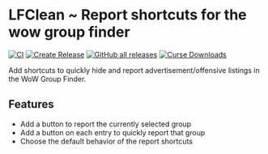 # LFClean ~ Report shortcuts for the wow group finder
[![CI](https://github.com/Dadum/LFClean/actions/workflows/ci.yml/badge.svg)](https://github.com/Dadum/LFClean/actions/workflows/ci.yml)
[![Create Release](https://github.com/Dadum/LFClean/actions/workflows/release.yml/badge.svg)](https://github.com/Dadum/LFClean/actions/workflows/release.yml)
[![GitHub all releases](https://img.shields.io/github/downloads/dadum/lfclean/total?color=blue&logo=github)](https://github.com/Dadum/LFClean/releases)
[![Curse Downloads](http://cf.way2muchnoise.eu/479867.svg)](https://www.curseforge.com/wow/addons/lfclean)

Add shortcuts to quickly hide and report advertisement/offensive listings in the WoW Group Finder.

## Features
* Add a button to report the currently selected group
* Add a button on each entry to quickly report that group
* Choose the default behavior of the report shortcuts
